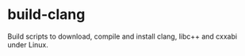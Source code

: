 build-clang
===========

Build scripts to download, compile and install clang, libc++ and cxxabi under Linux.